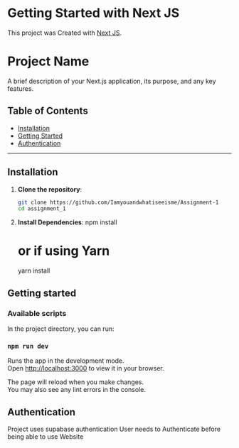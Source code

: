 # Getting Started with Next JS

This project was Created with [Next JS](https://github.com/vercel/next.js/).

# Project Name

A brief description of your Next.js application, its purpose, and any key features.

## Table of Contents

- [Installation](#installation)
- [Getting Started](#getting-started)
- [Authentication](#authentication)

---

## Installation

1. **Clone the repository**:
   ```bash
   git clone https://github.com/Iamyouandwhatiseeisme/Assignment-1
   cd assignment_1
   ```
2. **Install Dependencies**:
   npm install
   # or if using Yarn
   yarn install

## Getting started

### Available scripts

In the project directory, you can run:

### `npm run dev`

Runs the app in the development mode.\
Open [http://localhost:3000](http://localhost:3000) to view it in your browser.

The page will reload when you make changes.\
You may also see any lint errors in the console.

## Authentication

Project uses supabase authentication
User needs to Authenticate before being able to use Website

